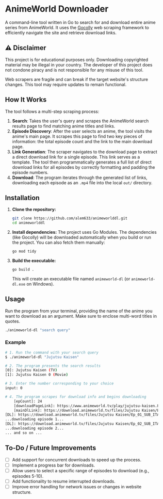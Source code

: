 # AnimeWorld Downloader

A command-line tool written in Go to search for and download entire anime series from AnimeWorld. It uses the [Gocolly](https://github.com/gocolly/colly) web scraping framework to efficiently navigate the site and retrieve download links.

## ⚠️ Disclaimer

This project is for educational purposes only. Downloading copyrighted material may be illegal in your country. The developer of this project does not condone piracy and is not responsible for any misuse of this tool. 

Web scrapers are fragile and can break if the target website's structure changes. This tool may require updates to remain functional.

## How It Works

The tool follows a multi-step scraping process:

1.  **Search**: Takes the user's query and scrapes the AnimeWorld search results page to find matching anime titles and links.
2.  **Episode Discovery**: After the user selects an anime, the tool visits the anime's main page. It scrapes this page to find two key pieces of information: the total episode count and the link to the main download page.
3.  **Link Generation**: The scraper navigates to the download page to extract a direct download link for a single episode. This link serves as a template. The tool then programmatically generates a full list of direct download links for all episodes by correctly formatting and padding the episode numbers.
4.  **Download**: The program iterates through the generated list of links, downloading each episode as an `.mp4` file into the local `out/` directory.

## Installation

1.  **Clone the repository:**
    ```sh
    git clone https://github.com/alem633/animeworlddl.git
    cd animeworlddl
    ```

2.  **Install dependencies:**
    The project uses Go Modules. The dependencies (like Gocolly) will be downloaded automatically when you build or run the project. You can also fetch them manually:
    ```sh
    go mod tidy
    ```

3.  **Build the executable:**
    ```sh
    go build .
    ```
    This will create an executable file named `animeworld-dl` (or `animeworld-dl.exe` on Windows).

## Usage

Run the program from your terminal, providing the name of the anime you want to download as an argument. Make sure to enclose multi-word titles in quotes.

```sh
./animeworld-dl "search query"
```

### Example

```sh
# 1. Run the command with your search query
$ ./animeworld-dl "Jujutsu Kaisen"

# 2. The program presents the search results
[0]: Jujutsu Kaisen (TV)
[1]: Jujutsu Kaisen 0 (Movie)

# 3. Enter the number corresponding to your choice
input: 0

# 4. The program scrapes for download info and begins downloading
	[epCount]: 24
	[downloadPageLink]: https://www.animeworld.tv/play/jujutsu-kaisen.FLk2u/AYb-C8
	[mainDlLink]: https://download.animeworld.tv/files/Jujutsu Kaisen/Ep_01_SUB_ITA_1080p_BD.mp4
[DL]: https://download.animeworld.tv/files/Jujutsu Kaisen/Ep_01_SUB_ITA_1080p_BD.mp4
...downloading episode 1...
[DL]: https://download.animeworld.tv/files/Jujutsu Kaisen/Ep_02_SUB_ITA_1080p_BD.mp4
...downloading episode 2...
... and so on ...
```

## To-Do / Future Improvements

-   [ ] Add support for concurrent downloads to speed up the process.
-   [ ] Implement a progress bar for downloads.
-   [ ] Allow users to select a specific range of episodes to download (e.g., episodes 5-10).
-   [ ] Add functionality to resume interrupted downloads.
-   [ ] Improve error handling for network issues or changes in website structure.

